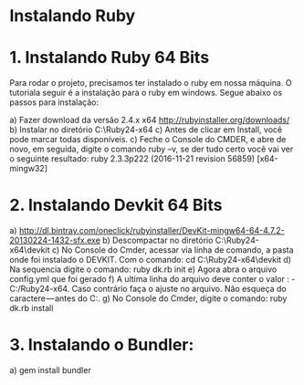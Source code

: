 # Instalando Ruby
# 1. Instalando Ruby 64 Bits
Para rodar o projeto, precisamos ter instalado o ruby em nossa máquina. O tutoriala seguir é a instalação para o ruby em windows.
Segue abaixo os passos para instalação:

a) Fazer download da versão 2.4.x x64 http://rubyinstaller.org/downloads/
b) Instalar no diretório C:\Ruby24-x64
c) Antes de clicar em Install, você pode marcar todas disponíveis.
c) Feche o Console do CMDER, e abre de novo, em seguida, digite o comando ruby –v, se der tudo certo você vai ver o seguinte resultado:
ruby 2.3.3p222 (2016-11-21 revision 56859) [x64-mingw32]

# 2. Instalando Devkit 64 Bits

a) http://dl.bintray.com/oneclick/rubyinstaller/DevKit-mingw64-64-4.7.2-20130224-1432-sfx.exe
b) Descompactar no diretório C:\Ruby24-x64\devkit
c) No Console do Cmder, acessar via linha de comando, a pasta onde foi instalado o DEVKIT. Com o comando: cd C:\Ruby24-x64\devkit
d) Na sequencia digite o comando: ruby dk.rb init
e) Agora abra o arquivo config.yml que foi gerado
f) A ultima linha do arquivo deve conter o valor : -C:/Ruby24-x64. Caso contrário faça o ajuste no arquivo. Não esqueça do caractere — antes do C:\.
g) No Console do Cmder, digite o comando: ruby dk.rb install

# 3. Instalando o Bundler:

a) gem install bundler
